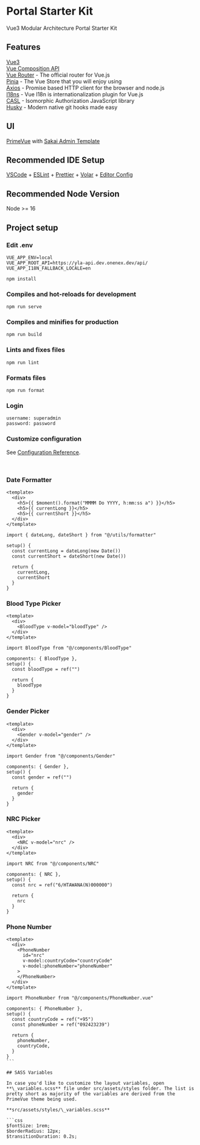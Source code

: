 # Portal Starter Kit

Vue3 Modular Architecture Portal Starter Kit

## Features

[Vue3](https://vuejs.org/)<br>
[Vue Composition API](https://vuejs.org/api/composition-api-setup.html)<br>
[Vue Router](https://router.vuejs.org/) - The official router for Vue.js<br>
[Pinia](https://pinia.vuejs.org/) - The Vue Store that you will enjoy using<br>
[Axios](https://axios-http.com/) - Promise based HTTP client for the browser and node.js<br>
[I18ns](https://vue-i18n.intlify.dev/) - Vue I18n is internationalization plugin for Vue.js<br>
[CASL](https://casl.js.org/v6/en/) - Isomorphic Authorization JavaScript library<br>
[Husky](https://typicode.github.io/husky/) - Modern native git hooks made easy<br>

## UI

[PrimeVue](http://www.primefaces.org/primevue/) with [Sakai Admin Template](https://github.com/primefaces/sakai-vue)
<br>

## Recommended IDE Setup

[VSCode](https://code.visualstudio.com/) + [ESLint](https://marketplace.visualstudio.com/items?itemName=dbaeumer.vscode-eslint) + [Prettier](https://marketplace.visualstudio.com/items?itemName=esbenp.prettier-vscode) + [Volar](https://marketplace.visualstudio.com/items?itemName=Vue.volar) + [Editor Config](https://marketplace.visualstudio.com/items?itemName=EditorConfig.EditorConfig)

## Recommended Node Version

Node >= 16
<br>

## Project setup

### Edit .env

```
VUE_APP_ENV=local
VUE_APP_ROOT_API=https://yla-api.dev.onenex.dev/api/
VUE_APP_I18N_FALLBACK_LOCALE=en
```

```
npm install
```

### Compiles and hot-reloads for development

```
npm run serve
```

### Compiles and minifies for production

```
npm run build
```

### Lints and fixes files

```
npm run lint
```

### Formats files

```
npm run format
```

### Login

```
username: superadmin
password: password
```

### Customize configuration

See [Configuration Reference](https://cli.vuejs.org/config/).

<br>

### Date Formatter

```html,js
<template>
  <div>
    <h5>{{ $moment().format("MMMM Do YYYY, h:mm:ss a") }}</h5>
    <h5>{{ currentLong }}</h5>
    <h5>{{ currentShort }}</h5>
  </div>
</template>

import { dateLong, dateShort } from "@/utils/formatter"

setup() {
  const currentLong = dateLong(new Date())
  const currentShort = dateShort(new Date())

  return {
    currentLong,
    currentShort
  }
}
```

### Blood Type Picker

```html,js
<template>
  <div>
    <BloodType v-model="bloodType" />
  </div>
</template>

import BloodType from "@/components/BloodType"

components: { BloodType },
setup() {
  const bloodType = ref("")

  return {
    bloodType
  }
}
```

### Gender Picker

```html,js
<template>
  <div>
    <Gender v-model="gender" />
  </div>
</template>

import Gender from "@/components/Gender"

components: { Gender },
setup() {
  const gender = ref("")

  return {
    gender
  }
}
```

### NRC Picker

```html,js
<template>
  <div>
    <NRC v-model="nrc" />
  </div>
</template>

import NRC from "@/components/NRC"

components: { NRC },
setup() {
  const nrc = ref("6/HTAWANA(N)000000")

  return {
    nrc
  }
}
```

### Phone Number

````html,js
<template>
  <div>
    <PhoneNumber
      id="nrc"
      v-model:countryCode="countryCode"
      v-model:phoneNumber="phoneNumber"
    >
    </PhoneNumber>
  </div>
</template>

import PhoneNumber from "@/components/PhoneNumber.vue"

components: { PhoneNumber },
setup() {
  const countryCode = ref("+95")
  const phoneNumber = ref("092423239")

  return {
    phoneNumber,
    countryCode,
  }
}
```

## SASS Variables

In case you'd like to customize the layout variables, open **\_variables.scss** file under src/assets/styles folder. The list is pretty short as majority of the variables are derived from the PrimeVue theme being used.

**src/assets/styles/\_variables.scss**

```css
$fontSize: 1rem;
$borderRadius: 12px;
$transitionDuration: 0.2s;
````
